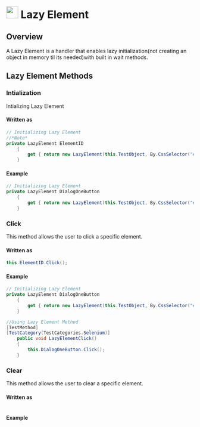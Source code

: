 # <img src="resources/maqslogo.ico" height="32" width="32"> Lazy Element

## Overview 
A Lazy Element is a handler that enables lazy initialization(not creating an object in memory til its needed)with built in wait methods. 
## Lazy Element Methods

### Intialization 
Intializing Lazy Element

#### Written as
```csharp
// Initializing Lazy Element
//*Note*
private LazyElement ElementID
    {
        get { return new LazyElement(this.TestObject, By.CssSelector("#ElementSelector"), "User friendly name for logging"); }
    }
```

#### Example  
```csharp
// Initializing Lazy Element
private LazyElement DialogOneButton
    {
        get { return new LazyElement(this.TestObject, By.CssSelector("#showDialog1"), "Dialog"); }
    }
```


### Click 
This method allows the user to click a specific element.

#### Written as
```csharp
this.ElementID.Click();
```

#### Example
```csharp
// Initializing Lazy Element
private LazyElement DialogOneButton
    {
        get { return new LazyElement(this.TestObject, By.CssSelector("#showDialog1"), "Dialog"); }
    }

//Using Lazy Element Method
[TestMethod]
[TestCategory(TestCategories.Selenium)]
    public void LazyElementClick()
    {
        this.DialogOneButton.Click();
    }
```
### Clear 
This method allows the user to clear a specific element.

#### Written as
```csharp

```

#### Example
```csharp

```





